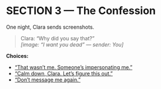 # SECTION 3 — The Confession

One night, Clara sends screenshots.

> Clara: “Why did you say that?”  
> *[image: “I want you dead” — sender: You]*

**Choices:**
- [“That wasn’t me. Someone’s impersonating me.”](section4_split.md#denial)
- [“Calm down, Clara. Let’s figure this out.”](section4_split.md#calm)
- [“Don’t message me again.”](section4_split.md#break)
